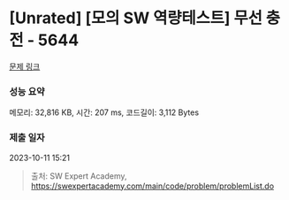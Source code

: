 # [Unrated] [모의 SW 역량테스트] 무선 충전 - 5644 

[문제 링크](https://swexpertacademy.com/main/code/problem/problemDetail.do?contestProbId=AWXRDL1aeugDFAUo) 

### 성능 요약

메모리: 32,816 KB, 시간: 207 ms, 코드길이: 3,112 Bytes

### 제출 일자

2023-10-11 15:21



> 출처: SW Expert Academy, https://swexpertacademy.com/main/code/problem/problemList.do